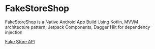 # FakeStoreShop
FakeStoreShop is a Native Android App Build Using Kotlin, MVVM architecture pattern, Jetpack Components, Dagger Hilt for dependency injection

<a href="https://fakestoreapi.com/"> Fake Store API </a>
